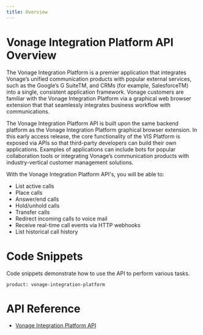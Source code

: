 ```yaml
---
title: Overview
---
```

# Vonage Integration Platform API Overview

The Vonage Integration Platform is a premier application that integrates Vonage’s unified communication products with popular external services, such as the Google’s G SuiteTM, and CRMs (for example, SalesforceTM) into a single, consistent application framework. Vonage customers are familiar with the Vonage Integration Platform via a graphical web browser extension that that seamlessly integrates business workflow with communications.

The Vonage Integration Platform API is built upon the same backend platform as the Vonage Integration Platform graphical browser extension. In this early access release, the core functionality of the VIS Platform is exposed via APIs so that third-party developers can build their own applications. Examples of applications can include bots for popular collaboration tools or integrating Vonage’s communication products with industry-vertical customer management solutions.

With the Vonage Integration Platform API's, you will be able to:

* List active calls
* Place calls
* Answer/end calls 
* Hold/unhold calls
* Transfer calls
* Redirect incoming calls to voice mail
* Receive real-time call events via HTTP webhooks
* List historical call history

# Code Snippets

Code snippets demonstrate how to use the API to perform various tasks.

```code_snippet_list
product: vonage-integration-platform
```

# API Reference

* [Vonage Integration Platform API](/api/vonage-integration-platform)
